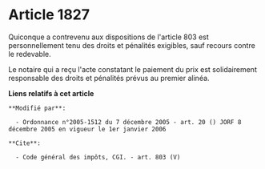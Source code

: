 # Article 1827

Quiconque a contrevenu aux dispositions de l'article 803 est personnellement tenu des droits et pénalités exigibles, sauf
recours contre le redevable. 

Le notaire qui a reçu l'acte constatant le paiement du prix est solidairement responsable des droits et pénalités prévus au
premier alinéa.

**Liens relatifs à cet article**

	**Modifié par**:

	  - Ordonnance n°2005-1512 du 7 décembre 2005 - art. 20 () JORF 8 décembre 2005 en vigueur le 1er janvier 2006

	**Cite**:

	  - Code général des impôts, CGI. - art. 803 (V)
